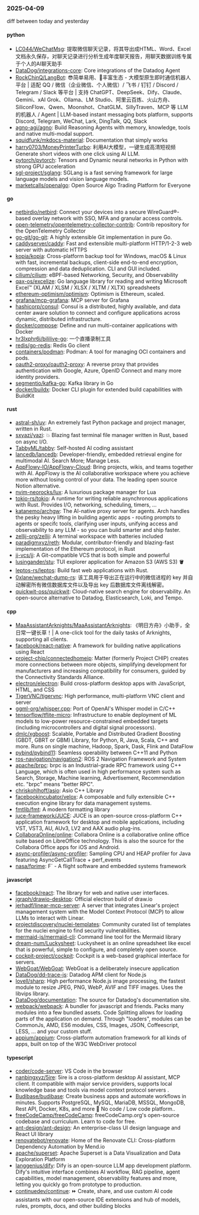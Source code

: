 ### 2025-04-09
diff between today and yesterday

#### python
* [LC044/WeChatMsg](https://github.com/LC044/WeChatMsg): 提取微信聊天记录，将其导出成HTML、Word、Excel文档永久保存，对聊天记录进行分析生成年度聊天报告，用聊天数据训练专属于个人的AI聊天助手
* [DataDog/integrations-core](https://github.com/DataDog/integrations-core): Core integrations of the Datadog Agent
* [RockChinQ/LangBot](https://github.com/RockChinQ/LangBot): 😎简单易用、🧩丰富生态 - 大模型原生即时通信机器人平台 | 适配 QQ / 微信（企业微信、个人微信）/ 飞书 / 钉钉 / Discord / Telegram / Slack 等平台 | 支持 ChatGPT、DeepSeek、Dify、Claude、Gemini、xAI Grok、Ollama、LM Studio、阿里云百炼、火山方舟、SiliconFlow、Qwen、Moonshot、ChatGLM、SillyTraven、MCP 等 LLM 的机器人 / Agent | LLM-based instant messaging bots platform, supports Discord, Telegram, WeChat, Lark, DingTalk, QQ, Slack
* [agno-agi/agno](https://github.com/agno-agi/agno): Build Reasoning Agents with memory, knowledge, tools and native multi-modal support.
* [squidfunk/mkdocs-material](https://github.com/squidfunk/mkdocs-material): Documentation that simply works
* [harry0703/MoneyPrinterTurbo](https://github.com/harry0703/MoneyPrinterTurbo): 利用AI大模型，一键生成高清短视频 Generate short videos with one click using AI LLM.
* [pytorch/pytorch](https://github.com/pytorch/pytorch): Tensors and Dynamic neural networks in Python with strong GPU acceleration
* [sgl-project/sglang](https://github.com/sgl-project/sglang): SGLang is a fast serving framework for large language models and vision language models.
* [marketcalls/openalgo](https://github.com/marketcalls/openalgo): Open Source Algo Trading Platform for Everyone

#### go
* [netbirdio/netbird](https://github.com/netbirdio/netbird): Connect your devices into a secure WireGuard®-based overlay network with SSO, MFA and granular access controls.
* [open-telemetry/opentelemetry-collector-contrib](https://github.com/open-telemetry/opentelemetry-collector-contrib): Contrib repository for the OpenTelemetry Collector
* [go-git/go-git](https://github.com/go-git/go-git): A highly extensible Git implementation in pure Go.
* [caddyserver/caddy](https://github.com/caddyserver/caddy): Fast and extensible multi-platform HTTP/1-2-3 web server with automatic HTTPS
* [kopia/kopia](https://github.com/kopia/kopia): Cross-platform backup tool for Windows, macOS & Linux with fast, incremental backups, client-side end-to-end encryption, compression and data deduplication. CLI and GUI included.
* [cilium/cilium](https://github.com/cilium/cilium): eBPF-based Networking, Security, and Observability
* [qax-os/excelize](https://github.com/qax-os/excelize): Go language library for reading and writing Microsoft Excel™ (XLAM / XLSM / XLSX / XLTM / XLTX) spreadsheets
* [ethereum-optimism/optimism](https://github.com/ethereum-optimism/optimism): Optimism is Ethereum, scaled.
* [grafana/mcp-grafana](https://github.com/grafana/mcp-grafana): MCP server for Grafana
* [hashicorp/consul](https://github.com/hashicorp/consul): Consul is a distributed, highly available, and data center aware solution to connect and configure applications across dynamic, distributed infrastructure.
* [docker/compose](https://github.com/docker/compose): Define and run multi-container applications with Docker
* [hr3lxphr6j/bililive-go](https://github.com/hr3lxphr6j/bililive-go): 一个直播录制工具
* [redis/go-redis](https://github.com/redis/go-redis): Redis Go client
* [containers/podman](https://github.com/containers/podman): Podman: A tool for managing OCI containers and pods.
* [oauth2-proxy/oauth2-proxy](https://github.com/oauth2-proxy/oauth2-proxy): A reverse proxy that provides authentication with Google, Azure, OpenID Connect and many more identity providers.
* [segmentio/kafka-go](https://github.com/segmentio/kafka-go): Kafka library in Go
* [docker/buildx](https://github.com/docker/buildx): Docker CLI plugin for extended build capabilities with BuildKit

#### rust
* [astral-sh/uv](https://github.com/astral-sh/uv): An extremely fast Python package and project manager, written in Rust.
* [sxyazi/yazi](https://github.com/sxyazi/yazi): 💥 Blazing fast terminal file manager written in Rust, based on async I/O.
* [TabbyML/tabby](https://github.com/TabbyML/tabby): Self-hosted AI coding assistant
* [lancedb/lancedb](https://github.com/lancedb/lancedb): Developer-friendly, embedded retrieval engine for multimodal AI. Search More; Manage Less.
* [AppFlowy-IO/AppFlowy-Cloud](https://github.com/AppFlowy-IO/AppFlowy-Cloud): Bring projects, wikis, and teams together with AI. AppFlowy is the AI collaborative workspace where you achieve more without losing control of your data. The leading open source Notion alternative.
* [nvim-neorocks/lux](https://github.com/nvim-neorocks/lux): A luxurious package manager for Lua
* [tokio-rs/tokio](https://github.com/tokio-rs/tokio): A runtime for writing reliable asynchronous applications with Rust. Provides I/O, networking, scheduling, timers, ...
* [katanemo/archgw](https://github.com/katanemo/archgw): The AI-native proxy server for agents. Arch handles the pesky heavy lifting in building agentic apps - routing prompts to agents or specifc tools, clarifying user inputs, unifying access and observability to any LLM - so you can build smarter and ship faster.
* [zellij-org/zellij](https://github.com/zellij-org/zellij): A terminal workspace with batteries included
* [paradigmxyz/reth](https://github.com/paradigmxyz/reth): Modular, contributor-friendly and blazing-fast implementation of the Ethereum protocol, in Rust
* [jj-vcs/jj](https://github.com/jj-vcs/jj): A Git-compatible VCS that is both simple and powerful
* [lusingander/stu](https://github.com/lusingander/stu): TUI explorer application for Amazon S3 (AWS S3) 🪣
* [leptos-rs/leptos](https://github.com/leptos-rs/leptos): Build fast web applications with Rust.
* [0xlane/wechat-dump-rs](https://github.com/0xlane/wechat-dump-rs): 该工具用于导出正在运行中的微信进程的 key 并自动解密所有微信数据库文件以及导出 key 后数据库文件离线解密。
* [quickwit-oss/quickwit](https://github.com/quickwit-oss/quickwit): Cloud-native search engine for observability. An open-source alternative to Datadog, Elasticsearch, Loki, and Tempo.

#### cpp
* [MaaAssistantArknights/MaaAssistantArknights](https://github.com/MaaAssistantArknights/MaaAssistantArknights): 《明日方舟》小助手，全日常一键长草！| A one-click tool for the daily tasks of Arknights, supporting all clients.
* [facebook/react-native](https://github.com/facebook/react-native): A framework for building native applications using React
* [project-chip/connectedhomeip](https://github.com/project-chip/connectedhomeip): Matter (formerly Project CHIP) creates more connections between more objects, simplifying development for manufacturers and increasing compatibility for consumers, guided by the Connectivity Standards Alliance.
* [electron/electron](https://github.com/electron/electron): Build cross-platform desktop apps with JavaScript, HTML, and CSS
* [TigerVNC/tigervnc](https://github.com/TigerVNC/tigervnc): High performance, multi-platform VNC client and server
* [ggml-org/whisper.cpp](https://github.com/ggml-org/whisper.cpp): Port of OpenAI's Whisper model in C/C++
* [tensorflow/tflite-micro](https://github.com/tensorflow/tflite-micro): Infrastructure to enable deployment of ML models to low-power resource-constrained embedded targets (including microcontrollers and digital signal processors).
* [dmlc/xgboost](https://github.com/dmlc/xgboost): Scalable, Portable and Distributed Gradient Boosting (GBDT, GBRT or GBM) Library, for Python, R, Java, Scala, C++ and more. Runs on single machine, Hadoop, Spark, Dask, Flink and DataFlow
* [pybind/pybind11](https://github.com/pybind/pybind11): Seamless operability between C++11 and Python
* [ros-navigation/navigation2](https://github.com/ros-navigation/navigation2): ROS 2 Navigation Framework and System
* [apache/brpc](https://github.com/apache/brpc): brpc is an Industrial-grade RPC framework using C++ Language, which is often used in high performance system such as Search, Storage, Machine learning, Advertisement, Recommendation etc. "brpc" means "better RPC".
* [chriskohlhoff/asio](https://github.com/chriskohlhoff/asio): Asio C++ Library
* [facebookincubator/velox](https://github.com/facebookincubator/velox): A composable and fully extensible C++ execution engine library for data management systems.
* [fmtlib/fmt](https://github.com/fmtlib/fmt): A modern formatting library
* [juce-framework/JUCE](https://github.com/juce-framework/JUCE): JUCE is an open-source cross-platform C++ application framework for desktop and mobile applications, including VST, VST3, AU, AUv3, LV2 and AAX audio plug-ins.
* [CollaboraOnline/online](https://github.com/CollaboraOnline/online): Collabora Online is a collaborative online office suite based on LibreOffice technology. This is also the source for the Collabora Office apps for iOS and Android.
* [async-profiler/async-profiler](https://github.com/async-profiler/async-profiler): Sampling CPU and HEAP profiler for Java featuring AsyncGetCallTrace + perf_events
* [nasa/fprime](https://github.com/nasa/fprime): F´ - A flight software and embedded systems framework

#### javascript
* [facebook/react](https://github.com/facebook/react): The library for web and native user interfaces.
* [jgraph/drawio-desktop](https://github.com/jgraph/drawio-desktop): Official electron build of draw.io
* [jerhadf/linear-mcp-server](https://github.com/jerhadf/linear-mcp-server): A server that integrates Linear's project management system with the Model Context Protocol (MCP) to allow LLMs to interact with Linear.
* [projectdiscovery/nuclei-templates](https://github.com/projectdiscovery/nuclei-templates): Community curated list of templates for the nuclei engine to find security vulnerabilities.
* [mermaid-js/mermaid-cli](https://github.com/mermaid-js/mermaid-cli): Command line tool for the Mermaid library
* [dream-num/Luckysheet](https://github.com/dream-num/Luckysheet): Luckysheet is an online spreadsheet like excel that is powerful, simple to configure, and completely open source.
* [cockpit-project/cockpit](https://github.com/cockpit-project/cockpit): Cockpit is a web-based graphical interface for servers.
* [WebGoat/WebGoat](https://github.com/WebGoat/WebGoat): WebGoat is a deliberately insecure application
* [DataDog/dd-trace-js](https://github.com/DataDog/dd-trace-js): Datadog APM client for Node.js
* [lovell/sharp](https://github.com/lovell/sharp): High performance Node.js image processing, the fastest module to resize JPEG, PNG, WebP, AVIF and TIFF images. Uses the libvips library.
* [DataDog/documentation](https://github.com/DataDog/documentation): The source for Datadog's documentation site.
* [webpack/webpack](https://github.com/webpack/webpack): A bundler for javascript and friends. Packs many modules into a few bundled assets. Code Splitting allows for loading parts of the application on demand. Through "loaders", modules can be CommonJs, AMD, ES6 modules, CSS, Images, JSON, Coffeescript, LESS, ... and your custom stuff.
* [appium/appium](https://github.com/appium/appium): Cross-platform automation framework for all kinds of apps, built on top of the W3C WebDriver protocol

#### typescript
* [coder/code-server](https://github.com/coder/code-server): VS Code in the browser
* [nanbingxyz/5ire](https://github.com/nanbingxyz/5ire): 5ire is a cross-platform desktop AI assistant, MCP client. It compatible with major service providers, supports local knowledge base and tools via model context protocol servers .
* [Budibase/budibase](https://github.com/Budibase/budibase): Create business apps and automate workflows in minutes. Supports PostgreSQL, MySQL, MariaDB, MSSQL, MongoDB, Rest API, Docker, K8s, and more 🚀 No code / Low code platform..
* [freeCodeCamp/freeCodeCamp](https://github.com/freeCodeCamp/freeCodeCamp): freeCodeCamp.org's open-source codebase and curriculum. Learn to code for free.
* [ant-design/ant-design](https://github.com/ant-design/ant-design): An enterprise-class UI design language and React UI library
* [renovatebot/renovate](https://github.com/renovatebot/renovate): Home of the Renovate CLI: Cross-platform Dependency Automation by Mend.io
* [apache/superset](https://github.com/apache/superset): Apache Superset is a Data Visualization and Data Exploration Platform
* [langgenius/dify](https://github.com/langgenius/dify): Dify is an open-source LLM app development platform. Dify's intuitive interface combines AI workflow, RAG pipeline, agent capabilities, model management, observability features and more, letting you quickly go from prototype to production.
* [continuedev/continue](https://github.com/continuedev/continue): ⏩ Create, share, and use custom AI code assistants with our open-source IDE extensions and hub of models, rules, prompts, docs, and other building blocks
